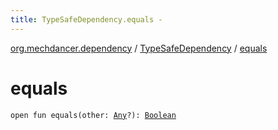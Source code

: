 ```yaml
---
title: TypeSafeDependency.equals - 
---
```


[org.mechdancer.dependency](../index.html) / [TypeSafeDependency](index.html) / [equals](./equals.html)

# equals

`open fun equals(other: `[`Any`](https://kotlinlang.org/api/latest/jvm/stdlib/kotlin/-any/index.html)`?): `[`Boolean`](https://kotlinlang.org/api/latest/jvm/stdlib/kotlin/-boolean/index.html)